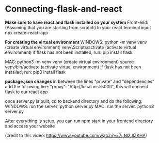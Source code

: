 # Connecting-flask-and-react

**Make sure to have react and flask installed on your system**
Front-end:
(Assuming that you are starting from scratch) In your react terminal input npx create-react-app <your choice of name>


**For creating the virtual environment**
WINDOWS:
python -m venv venv (create virtual environment)
venv\Scripts\activate (activate virtual environment)
if flask has not been installed, run: pip install flask

MAC:
python3 -m venv venv (create virtual environment)
source venv/bin/activate (activate virtual environment)
if flask has not been installed, run: pip3 install flask

**package.json changes**
in between the lines "private" and "dependencies" add the following line: "proxy": "http://localhost:5000",
this will connect flask to our react app

once server.py is built, cd to backend directory and do the following:
WINDOWS: run the server: python server.py
MAC: run the server: python3 server.py

After everything is setup, you can run npm start in your frontend directory and access your website

(credit to this video: https://www.youtube.com/watch?v=7LNl2JlZKHA)
